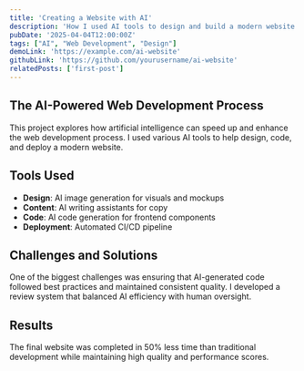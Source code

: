 ```yaml
---
title: 'Creating a Website with AI'
description: 'How I used AI tools to design and build a modern website'
pubDate: '2025-04-04T12:00:00Z'
tags: ["AI", "Web Development", "Design"]
demoLink: 'https://example.com/ai-website'
githubLink: 'https://github.com/yourusername/ai-website'
relatedPosts: ['first-post']
---
```


## The AI-Powered Web Development Process

This project explores how artificial intelligence can speed up and enhance the web development process. I used various AI tools to help design, code, and deploy a modern website.

## Tools Used

- **Design**: AI image generation for visuals and mockups
- **Content**: AI writing assistants for copy
- **Code**: AI code generation for frontend components
- **Deployment**: Automated CI/CD pipeline

## Challenges and Solutions

One of the biggest challenges was ensuring that AI-generated code followed best practices and maintained consistent quality. I developed a review system that balanced AI efficiency with human oversight.

## Results

The final website was completed in 50% less time than traditional development while maintaining high quality and performance scores.